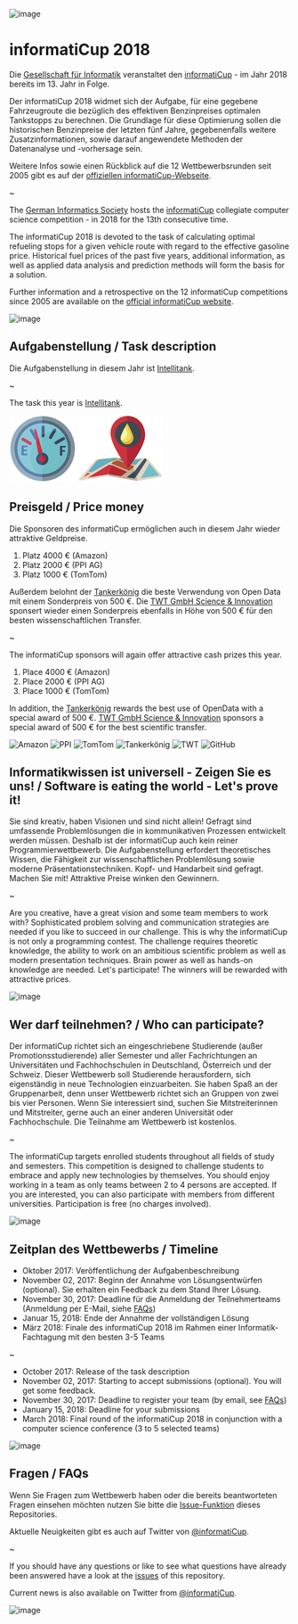 ![image](https://cloud.githubusercontent.com/assets/1872314/19116242/0b21b234-8b15-11e6-9a0d-fdb82983fb17.png)

# informatiCup 2018

Die [Gesellschaft für Informatik](https://gi.de) veranstaltet den [informatiCup](http://www.informaticup.de) - im Jahr 2018 bereits im 13. Jahr in Folge.

Der informatiCup 2018 widmet sich der Aufgabe, für eine gegebene Fahrzeugroute die bezüglich des effektiven Benzinpreises optimalen Tankstopps zu berechnen. Die Grundlage für diese Optimierung sollen die historischen Benzinpreise der letzten fünf Jahre, gegebenenfalls weitere Zusatzinformationen, sowie darauf angewendete Methoden der Datenanalyse und -vorhersage sein.

Weitere Infos sowie einen Rückblick auf die 12 Wettbewerbsrunden seit 2005 gibt es auf der [offiziellen  informatiCup-Webseite](http://www.informaticup.de).

~

The [German Informatics Society](https://en.gi.de) hosts the [informatiCup](http://www.informaticup.de) collegiate computer science competition - in 2018 for the 13th consecutive time.

The informatiCup 2018 is devoted to the task of calculating optimal refueling stops for a given vehicle route with regard to the effective gasoline price. Historical fuel prices of the past five years, additional information, as well as applied data analysis and prediction methods will form the basis for a solution.

Further information and a retrospective on the 12 informatiCup competitions since 2005 are available on the [official informatiCup website](http://www.informaticup.de).

![image](https://cloud.githubusercontent.com/assets/1872314/19118630/4ea5533c-8b1d-11e6-8496-a796adce2001.png)

## Aufgabenstellung / Task description

Die Aufgabenstellung in diesem Jahr ist [Intellitank](https://github.com/InformatiCup/InformatiCup2018/blob/master/Aufgabenbeschreibung/Intellitank.pdf).

~

The task this year is [Intellitank](https://github.com/InformatiCup/InformatiCup2018/blob/master/Aufgabenbeschreibung/Intellitank.pdf).

![image](https://github.com/InformatiCup/InformatiCup2018/raw/master/Aufgabenbeschreibung/fuel_gauge_small.png) ![image](https://github.com/InformatiCup/InformatiCup2018/raw/master/Aufgabenbeschreibung/landmark_small.png)

## Preisgeld / Price money

Die Sponsoren des informatiCup ermöglichen auch in diesem Jahr wieder attraktive Geldpreise.

1. Platz 4000 € (Amazon)
2. Platz 2000 € (PPI AG)
3. Platz 1000 € (TomTom)

Außerdem belohnt der [Tankerkönig](https://www.tankerkoenig.de/) die beste Verwendung von Open Data mit einem Sonderpreis von 500 €. Die [TWT GmbH Science & Innovation](https://www.twt-gmbh.de) sponsert wieder einen Sonderpreis ebenfalls in Höhe von 500 € für den besten wissenschaftlichen Transfer.

~

The informatiCup sponsors will again offer attractive cash prizes this year.

1. Place 4000 € (Amazon)
2. Place 2000 € (PPI AG)
3. Place 1000 € (TomTom)

In addition, the [Tankerkönig](https://www.tankerkoenig.de/) rewards the best use of OpenData with a special award of 500 €. [TWT GmbH Science & Innovation](https://www.twt-gmbh.de) sponsors a special award of 500 € for the best scientific transfer.

![Amazon](https://gi.de/fileadmin/GI/Allgemein/Logos/amazon_logo_transp.png)
![PPI](https://gi.de/fileadmin/user_upload/ppi-logo-2017.png)
![TomTom](https://gi.de/fileadmin/_processed_/9/7/csm_TTT_logo_02_CMYK_xs_12dd81227f.png)
![Tankerkönig](https://gi.de/fileadmin/GI/Allgemein/Logos/tankerkoenig_transp.png)
![TWT](https://gi.de/fileadmin/GI/Allgemein/Logos/TWT_GmbH.png)
![GitHub](https://gi.de/fileadmin/user_upload/GitHub_Logo_02.png)

## Informatikwissen ist universell - Zeigen Sie es uns! / Software is eating the world - Let's prove it!

Sie sind kreativ, haben Visionen und sind nicht allein! Gefragt sind umfassende Problemlösungen die in kommunikativen Prozessen entwickelt werden müssen. Deshalb ist der informatiCup auch
kein reiner Programmierwettbewerb. Die Aufgabenstellung erfordert theoretisches Wissen, die
Fähigkeit zur wissenschaftlichen Problemlösung sowie moderne Präsentationstechniken.
Kopf- und Handarbeit sind gefragt. Machen Sie mit! Attraktive Preise winken den Gewinnern.

~

Are you creative, have a great vision and some team members to work with? Sophisticated problem solving and communication strategies are needed if you like to succeed in our challenge. This is why the informatiCup is not only a programming contest. The challenge requires theoretic knowledge, the ability to work on an ambitious scientific problem as well as modern presentation techniques. Brain power as well as hands-on knowledge are needed. Let's participate! The winners will be rewarded with attractive prices.

![image](https://cloud.githubusercontent.com/assets/1872314/19119326/b43d4978-8b1f-11e6-9736-a31f92e75424.png)

## Wer darf teilnehmen? / Who can participate?

Der informatiCup richtet sich an eingeschriebene Studierende (außer Promotionsstudierende) aller Semester und aller Fachrichtungen an Universitäten und Fachhochschulen in Deutschland, Österreich und der Schweiz. Dieser Wettbewerb soll Studierende herausfordern, sich eigenständig in neue Technologien einzuarbeiten. Sie haben Spaß an der Gruppenarbeit, denn unser Wettbewerb richtet sich 
an Gruppen von zwei bis vier Personen. Wenn Sie interessiert sind, suchen Sie Mitstreiterinnen
und Mitstreiter, gerne auch an einer anderen Universität oder Fachhochschule. Die Teilnahme am Wettbewerb ist kostenlos.

~

The informatiCup targets enrolled students throughout all fields of study and semesters. This competition is designed to challenge students to embrace and apply new technologies by themselves. You should enjoy working in a team as only teams between 2 to 4 persons are accepted. If you are interested, you can also participate with members from different universities. Participation is free (no charges involved).

![image](https://cloud.githubusercontent.com/assets/1872314/19118952/6e878106-8b1e-11e6-9e3d-0f7dc393d71a.png)

## Zeitplan des Wettbewerbs / Timeline

- Oktober 2017: Veröffentlichung der Aufgabenbeschreibung
- November 02, 2017: Beginn der Annahme von Lösungsentwürfen (optional). Sie erhalten ein Feedback zu dem Stand Ihrer Lösung.
- November 30, 2017: Deadline für die Anmeldung der Teilnehmerteams (Anmeldung per E-Mail, siehe [FAQs](https://github.com/InformatiCup/InformatiCup2018/issues))
- Januar 15, 2018: Ende der Annahme der vollständigen Lösung
- März 2018: Finale des informatiCup 2018 im Rahmen einer Informatik-Fachtagung mit den besten 3-5 Teams

~

- October 2017: Release of the task description 
- November 02, 2017: Starting to accept submissions (optional). You will get some feedback.
- November 30, 2017: Deadline to register your team (by email, see [FAQs](https://github.com/InformatiCup/InformatiCup2018/issues))
- January 15, 2018: Deadline for your submissions
- March 2018: Final round of the informatiCup 2018 in conjunction with a computer science conference (3 to 5 selected teams)

![image](https://cloud.githubusercontent.com/assets/1872314/19183660/a90e3f84-8c79-11e6-9047-b13c02a3290d.png)

## Fragen / FAQs

Wenn Sie Fragen zum Wettbewerb haben oder die bereits beantworteten Fragen einsehen möchten nutzen Sie bitte die [Issue-Funktion](https://github.com/InformatiCup/InformatiCup2018/issues) dieses Repositories.

Aktuelle Neuigkeiten gibt es auch auf Twitter von [@informatiCup](https://twitter.com/informatiCup).

~

If you should have any questions or like to see what questions have already been answered have a look at the [issues](https://github.com/InformatiCup/InformatiCup2018/issues) of this repository.

Current news is also available on Twitter from [@informatiCup](https://twitter.com/informatiCup).

![image](https://cloud.githubusercontent.com/assets/1872314/19119143/16a67f04-8b1f-11e6-8b47-0d3510eae0b8.png)
